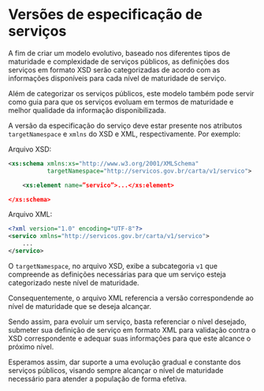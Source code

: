 # Versões de especificação de serviços

A fim de criar um modelo evolutivo, baseado nos diferentes tipos de maturidade e complexidade de serviços públicos, as definições dos serviços em formato XSD serão categorizadas de acordo com as informações disponíveis para cada nível de maturidade de serviço.

Além de categorizar os serviços públicos, este modelo também pode servir como guia para que os serviços evoluam em termos de maturidade e melhor qualidade da informação disponibilizada.

A versão da especificação do serviço deve estar presente nos atributos `targetNamespace` e `xmlns` do XSD e XML, respectivamente. Por exemplo:

Arquivo XSD:
```xml
<xs:schema xmlns:xs="http://www.w3.org/2001/XMLSchema"
           targetNamespace="http://servicos.gov.br/carta/v1/servico">

	<xs:element name=”servico”>...</xs:element>

</xs:schema>
```

Arquivo XML:

```xml
<?xml version="1.0" encoding="UTF-8"?>
<servico xmlns="http://servicos.gov.br/carta/v1/servico">
	...
</servico>
```

O `targetNamespace`, no arquivo XSD, exibe a subcategoria `v1` que compreende as definições necessárias para que um serviço esteja categorizado neste nível de maturidade.

Consequentemente, o arquivo XML referencia a versão correspondende ao nível de maturidade que se deseja alcançar.

Sendo assim, para evoluir um serviço, basta referenciar o nível desejado, submeter sua definição de serviço em formato XML para validação contra o XSD correspondente e adequar suas informações para que este alcance o próximo nível.

Esperamos assim, dar suporte a uma evolução gradual e constante dos serviços públicos, visando sempre alcançar o nível de maturidade necessário para atender a população de forma efetiva.
